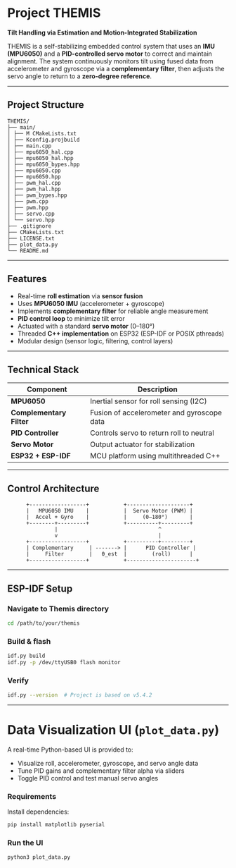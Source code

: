 # Project THEMIS
**Tilt Handling via Estimation and Motion-Integrated Stabilization**

THEMIS is a self-stabilizing embedded control system that uses an **IMU (MPU6050)** and a **PID-controlled servo motor** to correct and maintain alignment. The system continuously monitors tilt using fused data from accelerometer and gyroscope via a **complementary filter**, then adjusts the servo angle to return to a **zero-degree reference**.

---

## Project Structure

```text
THEMIS/
├── main/
│ ├── M CMakeLists.txt
│ ├── Kconfig.projbuild
│ ├── main.cpp
│ ├── mpu6050_hal.cpp
│ ├── mpu6050_hal.hpp
│ ├── mpu6050_bypes.hpp
│ ├── mpu6050.cpp
│ ├── mpu6050.hpp
│ ├── pwm_hal.cpp
│ ├── pwm_hal.hpp
│ ├── pwm_bypes.hpp
│ ├── pwm.cpp
│ ├── pwm.hpp
│ ├── servo.cpp
│ └── servo.hpp
├── .gitignore
├── CMakeLists.txt
├── LICENSE.txt
├── plot_data.py
└── README.md
```

---

## Features

- Real-time **roll estimation** via **sensor fusion**
- Uses **MPU6050 IMU** (accelerometer + gyroscope)
- Implements **complementary filter** for reliable angle measurement
- **PID control loop** to minimize tilt error
- Actuated with a standard **servo motor** (0–180°)
- Threaded **C++ implementation** on ESP32 (ESP-IDF or POSIX pthreads)
- Modular design (sensor logic, filtering, control layers)

---

## Technical Stack

| Component         | Description                                |
|------------------|--------------------------------------------|
| **MPU6050**       | Inertial sensor for roll sensing (I2C)    |
| **Complementary Filter** | Fusion of accelerometer and gyroscope data |
| **PID Controller** | Controls servo to return roll to neutral |
| **Servo Motor**   | Output actuator for stabilization          |
| **ESP32 + ESP-IDF** | MCU platform using multithreaded C++    |

---

## Control Architecture

```text
      +------------------+           +--------------------+
      |   MPU6050 IMU    |           |  Servo Motor (PWM) |
      |  Accel + Gyro    |           |     (0–180°)       |
      +--------+---------+           +----------+---------+
               |                                ^
               v                                |
      +------------------+           +----------+---------+
      | Complementary     | -------> |      PID Controller |
      |     Filter        |   θ_est  |        (roll)      |
      +------------------+           +----------------------+

```

---

## ESP-IDF Setup

### Navigate to Themis directory
```bash
cd /path/to/your/themis
```

### Build & flash
```bash
idf.py build
idf.py -p /dev/ttyUSB0 flash monitor
```

### Verify
```bash
idf.py --version  # Project is based on v5.4.2
```

---

# Data Visualization UI (`plot_data.py`)

A real-time Python-based UI is provided to:

- Visualize roll, accelerometer, gyroscope, and servo angle data  
- Tune PID gains and complementary filter alpha via sliders  
- Toggle PID control and test manual servo angles

### Requirements

Install dependencies:

```bash
pip install matplotlib pyserial
```

### Run the UI

```bash
python3 plot_data.py
```